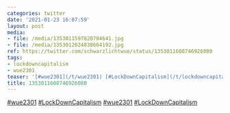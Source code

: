 ```yaml
---
categories: twitter
date: '2021-01-23 16:07:59'
layout: post
media:
- file: /media/1353011597820784641.jpg
- file: /media/1353012024838664192.jpg
ref: https://twitter.com/schwarzlichtwue/status/1353011608746926080
tags:
- lockdowncapitalism
- wue2301
teaser: '[#wue2301](/t/wue2301) [#LockDownCapitalism](/t/lockdowncapitalism) '
title: 1353011608746926080
---
```

[#wue2301](/t/wue2301) [#LockDownCapitalism](/t/lockdowncapitalism) 
[#wue2301](/t/wue2301) [#LockDownCapitalism](/t/lockdowncapitalism) 